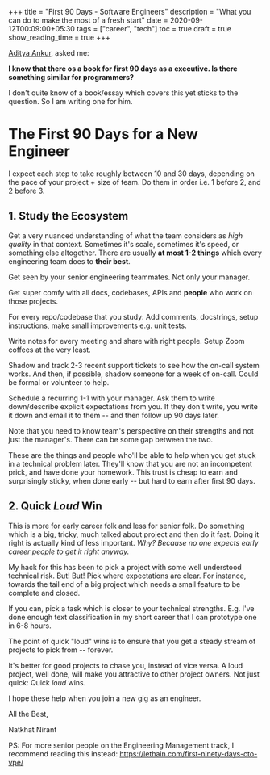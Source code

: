 +++
title = "First 90 Days - Software Engineers"
description = "What you can do to make the most of a fresh start"
date = 2020-09-12T00:09:00+05:30
tags = ["career", "tech"]
toc = true
draft = true
show_reading_time = true
+++

[Aditya Ankur](https://mobile.twitter.com/adityankur), asked me: 

**I know that there os a book for first 90 days as a executive. Is there something similar for programmers?**

I don't quite know of a book/essay which covers this yet sticks to the question. So I am writing one for him.

# The First 90 Days for a New Engineer

I expect each step to take roughly between 10 and 30 days, depending on the pace of your project + size of team. Do them in order i.e. 1 before 2, and 2 before 3. 

## 1. Study the Ecosystem

Get a very nuanced understanding of what the team considers as *high quality* in that context. Sometimes it's scale, sometimes it's speed, or something else altogether. There are usually **at most 1-2 things** which every engineering team does to **their best**.

Get seen by your senior engineering teammates. Not only your manager. 

Get super comfy with all docs, codebases, APIs and **people** who work on those projects.

For every repo/codebase that you study: Add comments, docstrings, setup instructions, make small improvements e.g. unit tests. 

Write notes for every meeting and share with right people. Setup Zoom coffees at the very least.

Shadow and track 2-3 recent support tickets to see how the on-call system works. And then, if possible, shadow someone for a week of on-call. Could be formal or volunteer to help. 

Schedule a recurring 1-1 with your manager. Ask them to write down/describe explicit expectations from you. If they don't write, you write it down and email it to them -- and then follow up 90 days later.

Note that you need to know team's perspective on their strengths and not just the manager's. There can be some gap between the two.

These are the things and people who'll be able to help when you get stuck in a technical problem later. They'll know that you are not an incompetent prick, and have done your homework. This trust is cheap to earn and surprisingly sticky, when done early -- but hard to earn after first 90 days.

## 2. Quick _Loud_ Win

This is more for early career folk and less for senior folk. Do something which is a big, tricky, much talked about project and then do it fast. Doing it right is actually kind of less important. _Why? Because no one expects early career people to get it right anyway._

My hack for this has been to pick a project with some well understood technical risk. But! But! Pick where expectations are clear. For instance, towards the tail end of a big project which needs a small feature to be complete and closed.

If you can, pick a task which is closer to your technical strengths. E.g. I've done enough text classification in my short career that I can prototype one in 6-8 hours.

The point of quick "loud" wins is to ensure that you get a steady stream of projects to pick from -- forever. 

It's better for good projects to chase you, instead of vice versa. A loud project, well done, will make you attractive to other project owners. Not just quick: Quick _loud_ wins. 


I hope these help when you join a new gig as an engineer. 

All the Best, 

Natkhat Nirant

PS: For more senior people on the Engineering Management track, I recommend reading this instead: https://lethain.com/first-ninety-days-cto-vpe/